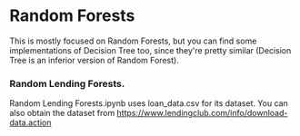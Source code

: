 # Random Forests
This is mostly focused on Random Forests, but you can find some implementations of Decision Tree too, since they're pretty similar (Decision Tree is an inferior version of Random Forest).

### Random Lending Forests.
Random Lending Forests.ipynb uses loan_data.csv for its dataset. You can also obtain the dataset from https://www.lendingclub.com/info/download-data.action
